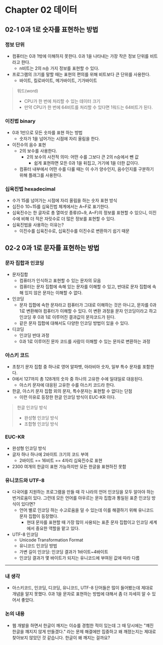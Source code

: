 # **Chapter 02 데이터**

## 02-1 0과 1로 숫자를 표현하는 방법

### 정보 단위

- 컴퓨터는 0과 1밖에 이해하지 못한다. 0과 1을 나타내는 가장 작은 정보 단위를 비트라고 한다.
    - n비트는 2의 n승 가지 정보를 표현할 수 있다.
- 프로그램의 크기를 말할 때는 표현의 편의를 위해 비트보다 큰 단위를 사용한다.
    - 바이트, 킬로바이트, 메가바이트, 기가바이트

> 워드(word)
> - CPU가 한 번에 처리할 수 있는 데이터 크기
> - 만약 CPU가 한 번에 64비트를 처리할 수 있다면 1워드는 64비트가 된다.


### 이진법 binary

- 0과 1만으로 모든 숫자를 표현 하는 방법
    - 숫자가 1을 넘어가는 시점에 자리 올림을 한다.
- 이진수의 음수 표현
    - 2의 보수를 사용한다.
        - 2의 보수의 사전적 의미: 어떤 수를 그보다 큰 2의 n승에서 뺀 값
            - 쉽게 표현하면 모든 0과 1을 뒤집고, 거기에 1을 더한 값이다.
    - 컴퓨터 내부에서 어떤 수를 다룰 때는 이 수가 양수인지, 음수인지를 구분하기 위해 플래그를 사용한다.

### 십육진법 hexadecimal

- 수가 15를 넘어가는 시점에 자리 올림을 하는 숫자 표현 방식
- 십진수 10~15를 십육진법 체계에서는 A~F로 표기한다.
- 십육진수는 한 글자로 총 열여섯 종류(0~9, A~F)의 정보를 표현할 수 있으니, 이진수에 비해 더 적은 자릿수로 더 많은 정보를 표현할 수 있다.
- 십육진법을 사용하는 이유는?
    - 이진수를 십육진수로, 십육진수를 이진수로 변환하기 쉽기 때문

## 02-2 0과 1로 문자를 표현하는 방법

### 문자 집합과 인코딩

- 문자집합
    - 컴퓨터가 인식하고 표현할 수 있는 문자의 모음
    - 컴퓨터는 문자 집합에 속해 있는 문자를 이해할 수 있고, 반대로 문자 집합에 속해 있지 않은 문자는 이해할 수 없다.
- 인코딩
    - 문자 집합에 속한 문자라고 컴퓨터가 그대로 이해하는 것은 아니고, 문자를 0과 1로 변환해야 컴퓨터가 이해할 수 있다. 이 변환 과정을 문자 인코딩이라고 하고 인코딩 후 0과 1로 이루어진 결과값이 문자코드가 된다.
    - 같은 문자 집합에 대해서도 다양한 인코딩 방법이 있을 수 있다.
- 디코딩
    - 인코딩 반대 과정
    - 0과 1로 이루어진 문자 코드를 사람이 이해할 수 있는 문자로 변환하는 과정

### 아스키 코드

- 초창기 문자 집합 중 하나로 영어 알파벳, 아라비아 숫자, 일부 특수 문자를 포함한다.
- 0에서 127까지 총 128개의 숫자 중 하나의 고유한 수에 일대일로 대응된다.
    - 아스키 문자에 대응된 고유한 수를 아스키 코드라 한다.
- 한글, 아스키 문자 집합 외의 문자, 특수문자는 표현할 수 없다는 단점
    - 이런 이유로 등장한 한글 인코딩 방식이 EUC-KR 이다.

> 한글 인코딩 방식
> - 완성형 인코딩 방식
> - 조합형 인코딩 방식

### EUC-KR

- 완성형 인코딩 방식
- 글자 하나 하나에 2바이트 크기의 코드 부여
  - 2바이트 == 16비트 == 4자리 십육진수로 표현
- 2300 여개의 한글이 표현 가능하지만 모든 한글을 표현하진 못함

### 유니코드와 UTF-8

- 다국어를 지원하는 프로그램을 만들 때 각 나라의 언어 인코딩을 모두 알아야 하는 번거로움이 있다. 그런데 모든 언어를 아우르는 문자 집합과 통일된 표준 인코딩 방식이 있다면?
    - 언어 별로 인코딩 하는 수고로움을 덜 수 있는데 이를 해결하기 위해 유니코드 문자 집합이 등장했다.
        - 현대 문자를 표현할 때 가장 많이 사용되는 표준 문자 집합이고 인코딩 세계에서 중요한 역할을 맡고 있다.
- UTF-8 인코딩
  - Unicode Transformation Format 
  - 유니코드 인코딩 방법
  - 가변 길이 인코딩: 인코딩 결과가 1바이트~4바이트
  - 인코딩 결과가 몇 바이트가 되지는 유니코드에 부여된 값에 따라 다름


---

### 내 생각
- 아스키코드, 인코딩, 디코딩, 유니코드, UTF-8 단어들은 많이 들어봤는데 제대로 개념을 알지 못했다. 0과 1을 문자로 표현하는 방법에 대해서 좀 더 자세히 알 수 있어서 좋았다.

### 논의 내용
- 웹 개발을 하면서 한글이 깨지는 이슈를 경험한 적이 있는데 그 때 당시에는 "꺠진 한글을 꺠지지 않게 만들겠다." 라는 문제 해결에만 집중하고 왜 깨졌는지는 제대로 찾아보지 않았던 것 같습니다. 한글이 왜 깨지는 걸까요?
